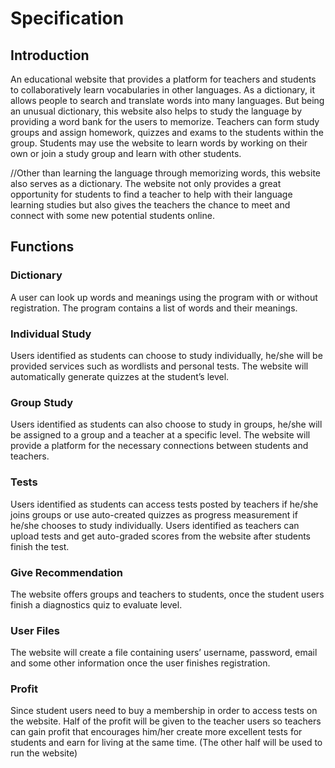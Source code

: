 # Specification

## Introduction

An educational website that provides a platform for teachers and students to collaboratively learn vocabularies in other languages. As a dictionary, it allows people to search and translate words into many languages. But being an unusual dictionary, this website also helps to study the language by providing a word bank for the users to memorize. Teachers can form study groups and assign homework, quizzes and exams to the students within the group. Students may use the website to learn words by working on their own or join a study group and learn with other students.

//Other than learning the language through memorizing words, this website also serves as a dictionary. The website not only provides a great opportunity for students to find a teacher to help with their language learning studies but also gives the teachers the chance to meet and connect with some new potential students online.


## Functions
### Dictionary
A user can look up words and meanings using the program with or without registration. The program contains a list of words and their meanings.
### Individual Study
Users identified as students can choose to study individually, he/she will be provided services such as wordlists and personal tests. The website will automatically generate quizzes at the student’s level.
### Group Study
Users identified as students can also choose to study in groups, he/she will be assigned to a group and a teacher at a specific level. The website will provide a platform for the necessary connections between students and teachers.
### Tests
Users identified as students can access tests posted by teachers if he/she joins groups or use auto-created quizzes as progress measurement if he/she chooses to study individually.
Users identified as teachers can upload tests and get auto-graded scores from the website after students finish the test.
### Give Recommendation
The website offers groups and teachers to students, once the student users finish a diagnostics quiz to evaluate level.
### User Files
The website will create a file containing users’ username, password, email and some other information once the user finishes registration.
### Profit
Since student users need to buy a membership in order to access tests on the website. Half of the profit will be given to the teacher users so teachers can gain profit that encourages him/her create more excellent tests for students and earn for living at the same time. (The other half will be used to run the website)
